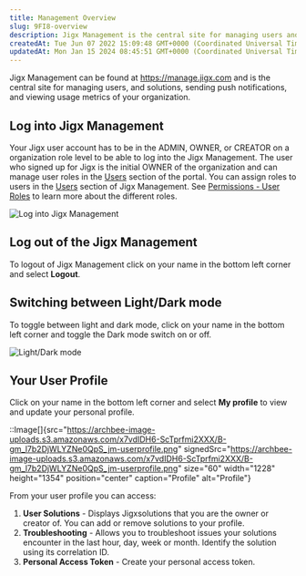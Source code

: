 ```yaml
---
title: Management Overview
slug: 9FI8-overview
description: Jigx Management is the central site for managing users and solutions, sending push notifications, and viewing usage metrics of your organization
createdAt: Tue Jun 07 2022 15:09:48 GMT+0000 (Coordinated Universal Time)
updatedAt: Mon Jan 15 2024 08:45:51 GMT+0000 (Coordinated Universal Time)
---
```


Jigx Management can be found at <a href="https://manage.jigx.com" target="_blank">https\://manage.jigx.com</a> and is the central site for managing users, and solutions, sending push notifications, and viewing usage metrics of your organization.

## Log into Jigx Management

Your Jigx user account has to be in the ADMIN, OWNER, or CREATOR  on a organization role level to be able to log into the Jigx Management. The user who signed up for Jigx is the initial OWNER of the organization and can manage user roles in the [Users](./Users.md) section of the portal. You can assign roles to users in the [Users](./Users.md) section of Jigx Management. See [Permissions - User Roles](<./Permissions - User Roles.md>) to learn more about the different roles.

<!-- ::Image[]{alt="Management log in" src="https://archbee-image-uploads.s3.amazonaws.com/x7vdIDH6-ScTprfmi2XXX/04eGEsHDKX61nq8Y-lTbF_jm-login.png" size="62" width="1538" height="1684" caption="Management log in" darkSrc="https://archbee-image-uploads.s3.amazonaws.com/x7vdIDH6-ScTprfmi2XXX/O1IGT48ThIAeY1nnEcnAf_jm-logindark.png" position="center" darkWidth="1542" signedSrc="https://archbee-image-uploads.s3.amazonaws.com/x7vdIDH6-ScTprfmi2XXX/04eGEsHDKX61nq8Y-lTbF_jm-login.png" darkHeight="1692"} -->
![Log into Jigx Management](https://archbee-image-uploads.s3.amazonaws.com/x7vdIDH6-ScTprfmi2XXX/O1IGT48ThIAeY1nnEcnAf_jm-logindark.png "Log into Jigx Management")

## Log out of the Jigx Management

To logout of Jigx Management click on your name in the bottom left corner and select **Logout**.

## Switching between Light/Dark mode

To toggle between light and dark mode, click on your name in the bottom left corner and toggle the  Dark mode switch on or off.&#x20;

![Light/Dark mode](https://archbee-image-uploads.s3.amazonaws.com/x7vdIDH6-ScTprfmi2XXX/dCM7XqJC5xkJ-FaOp86tM_jm-lightmode.png "Light/Dark mode")

## Your User Profile

Click on your name in the bottom left corner and select **My profile** to view and update your personal profile.&#x20;

::Image[]{src="https://archbee-image-uploads.s3.amazonaws.com/x7vdIDH6-ScTprfmi2XXX/B-gm_l7b2DjWLYZNe0QpS_jm-userprofile.png" signedSrc="https://archbee-image-uploads.s3.amazonaws.com/x7vdIDH6-ScTprfmi2XXX/B-gm_l7b2DjWLYZNe0QpS_jm-userprofile.png" size="60" width="1228" height="1354" position="center" caption="Profile" alt="Profile"}

From your user profile you can access:

1. **User Solutions** - Displays Jigxsolutions that you are the owner or creator of. You can add or remove solutions to your profile.
2. &#x20;**Troubleshooting** - Allows you to troubleshoot issues your solutions encounter in the last hour, day, week or month.  Identify the solution using its correlation ID.
3. **Personal Access Token** - Create your personal access token.



